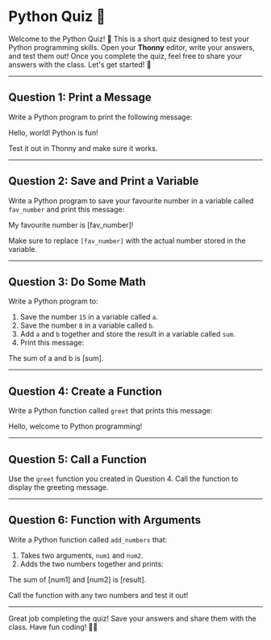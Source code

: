 # Python Quiz 🐍

Welcome to the Python Quiz! 🎉 This is a short quiz designed to test your Python programming skills. Open your **Thonny** editor, write your answers, and test them out! Once you complete the quiz, feel free to share your answers with the class. Let's get started! 🚀

---

## Question 1: Print a Message
Write a Python program to print the following message:

Hello, world! Python is fun!


Test it out in Thonny and make sure it works.

---

## Question 2: Save and Print a Variable
Write a Python program to save your favourite number in a variable called `fav_number` and print this message:

My favourite number is [fav_number]!


Make sure to replace `[fav_number]` with the actual number stored in the variable.

---

## Question 3: Do Some Math
Write a Python program to:
1. Save the number `15` in a variable called `a`.
2. Save the number `8` in a variable called `b`.
3. Add `a` and `b` together and store the result in a variable called `sum`.
4. Print this message: 

The sum of a and b is [sum].


---

## Question 4: Create a Function
Write a Python function called `greet` that prints this message:

Hello, welcome to Python programming!


---

## Question 5: Call a Function
Use the `greet` function you created in Question 4. Call the function to display the greeting message.

---

## Question 6: Function with Arguments
Write a Python function called `add_numbers` that:
1. Takes two arguments, `num1` and `num2`.
2. Adds the two numbers together and prints:

The sum of [num1] and [num2] is [result].


Call the function with any two numbers and test it out!

---

Great job completing the quiz! Save your answers and share them with the class. Have fun coding! 🎉🐍

